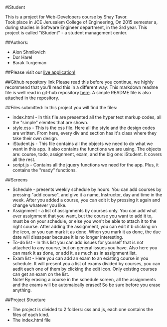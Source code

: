 #iStudent

This is a project for Web-Developers course by Shay Tavor.<br>
Took place in JCE Jerusalem College of Engineering, On 2015 semester a, during studies in Software Engineer department, in the 3rd year.
This project is called "iStudent" - a student management center.<br>

##Authors:
* Alon Shmilovich
* Dor Harel 
* Barak Turgeman

##Please visit our [live application!](http://istudentjce.azurewebsites.net)

##Github repository link
Please read this before you continue, we highly recommend that you'll read this in a different way: This markdown readme file is well read in git-hub repository [here](https://github.com/alonshmilo/istudent). A simple README file is also attached in the repository.

##Files submitted:
In this project you will find the files:
<br>
* index.html - In this file are presented all the hyper text markup codes, all the "simple" elemtes that are shown.
* style.css - This is the css file. Here all the style and the design codes are written. From here, every div and section has it's class where they take their own design.
* iStudent.js - This file contains all the objects we need to do what we want in this app. It also contains the functions we are using. The objects are: course, todo, assignment, exam, and the big one: iStudent. It covers all the rest.
* script.js - Contains all the jquery functions we need for the app. Plus, it contains the "ready" functions.

##Screens
* Schedule - presents weekly schedule by hours. You can add courses by pressing "add course", and give it a name, Instructor, day and time in the week. After you added a course, you can edit it by pressing it again and change whatever you like.
* Assignment - a list of assignments by courses only. You can add what ever assignment that you want, but the course you want to add it to, must be on your schedule, or else you won't be able to attach it to the right course. After adding the assignment, you can edit it b clicking on the icon, or you can mark it as done. When you mark it as done, the due date will dissapear because it is no longer interesting.
* To-do list - In this list you can add issues for yourself that is not attached to any course, but on general issues you have. Also here you can mark it as done, or add it, as much as in assignment list.
* Exam list - Here you can add an exam to an existing course in you schedule. It will present you a list of exams divided by courses, you can aedit each one of them by clicking the edit icon. Only existing courses can get an exam on the list. <br>
Note! By erasing a course in the schedule screen, all the assignments and the exams will be automaically erased! So be sure before you erase anything.

##Project Structure
* The project is divided to 2 folders: css and js, each one contains the files of each kind.
* The index.html file